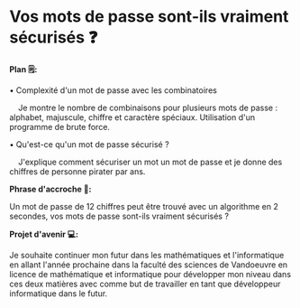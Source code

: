 # **Vos mots de passe sont-ils vraiment sécurisés ❓**

**Plan 🗒:**

• Complexité d'un mot de passe avec les combinatoires

 &nbsp;&nbsp;&nbsp;&nbsp;Je montre le nombre de combinaisons pour plusieurs mots de passe : alphabet, majuscule, chiffre et caractère spéciaux. Utilisation d'un programme de brute force.

• Qu'est-ce qu'un mot de passe sécurisé ?

 &nbsp;&nbsp;&nbsp;&nbsp;J'explique comment sécuriser un mot un mot de passe et je donne des chiffres de personne pirater par ans.

**Phrase d'accroche 🚀:**

Un mot de passe de 12 chiffres peut être trouvé avec un algorithme en 2 secondes, vos mots de passe sont-ils vraiment sécurisés ?

**Projet d'avenir 💻:**

Je souhaite continuer mon futur dans les mathématiques et l&#39;informatique en allant l&#39;année prochaine dans la faculté des sciences de Vandoeuvre en licence de mathématique et informatique pour développer mon niveau dans ces deux matières avec comme but de travailler en tant que développeur informatique dans le futur.
